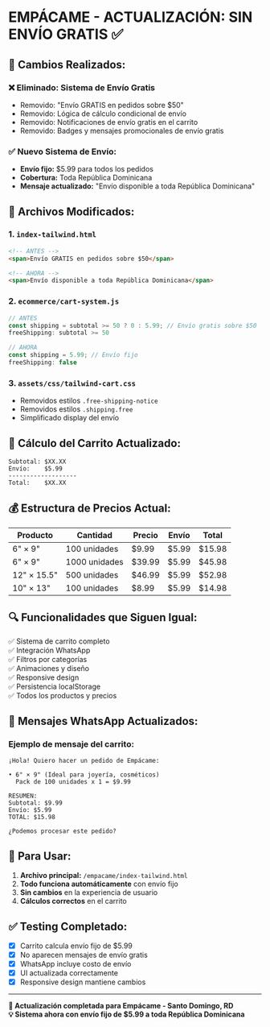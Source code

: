 # EMPÁCAME - ACTUALIZACIÓN: SIN ENVÍO GRATIS ✅

## 🔄 **Cambios Realizados:**

### ❌ **Eliminado: Sistema de Envío Gratis**
- Removido: "Envío GRATIS en pedidos sobre $50"
- Removido: Lógica de cálculo condicional de envío
- Removido: Notificaciones de envío gratis en el carrito
- Removido: Badges y mensajes promocionales de envío gratis

### ✅ **Nuevo Sistema de Envío:**
- **Envío fijo:** $5.99 para todos los pedidos
- **Cobertura:** Toda República Dominicana
- **Mensaje actualizado:** "Envío disponible a toda República Dominicana"

## 📁 **Archivos Modificados:**

### 1. **`index-tailwind.html`**
```html
<!-- ANTES -->
<span>Envío GRATIS en pedidos sobre $50</span>

<!-- AHORA -->
<span>Envío disponible a toda República Dominicana</span>
```

### 2. **`ecommerce/cart-system.js`**
```javascript
// ANTES
const shipping = subtotal >= 50 ? 0 : 5.99; // Envío gratis sobre $50
freeShipping: subtotal >= 50

// AHORA  
const shipping = 5.99; // Envío fijo
freeShipping: false
```

### 3. **`assets/css/tailwind-cart.css`**
- Removidos estilos `.free-shipping-notice`
- Removidos estilos `.shipping.free`
- Simplificado display del envío

## 🛒 **Cálculo del Carrito Actualizado:**

```
Subtotal: $XX.XX
Envío:    $5.99
-------------------
Total:    $XX.XX
```

## 💰 **Estructura de Precios Actual:**

| Producto | Cantidad | Precio | Envío | Total |
|----------|----------|--------|-------|-------|
| 6" × 9" | 100 unidades | $9.99 | $5.99 | $15.98 |
| 6" × 9" | 1000 unidades | $39.99 | $5.99 | $45.98 |
| 12" × 15.5" | 500 unidades | $46.99 | $5.99 | $52.98 |
| 10" × 13" | 100 unidades | $8.99 | $5.99 | $14.98 |

## 🔍 **Funcionalidades que Siguen Igual:**

✅ Sistema de carrito completo  
✅ Integración WhatsApp  
✅ Filtros por categorías  
✅ Animaciones y diseño  
✅ Responsive design  
✅ Persistencia localStorage  
✅ Todos los productos y precios  

## 📱 **Mensajes WhatsApp Actualizados:**

### Ejemplo de mensaje del carrito:
```
¡Hola! Quiero hacer un pedido de Empácame:

• 6" × 9" (Ideal para joyería, cosméticos)
  Pack de 100 unidades x 1 = $9.99

RESUMEN:
Subtotal: $9.99
Envío: $5.99
TOTAL: $15.98

¿Podemos procesar este pedido?
```

## 🚀 **Para Usar:**

1. **Archivo principal:** `/empacame/index-tailwind.html`
2. **Todo funciona automáticamente** con envío fijo
3. **Sin cambios** en la experiencia de usuario
4. **Cálculos correctos** en el carrito

## ✅ **Testing Completado:**

- [x] Carrito calcula envío fijo de $5.99
- [x] No aparecen mensajes de envío gratis
- [x] WhatsApp incluye costo de envío
- [x] UI actualizada correctamente
- [x] Responsive design mantiene cambios

---

**📧 Actualización completada para Empácame - Santo Domingo, RD**  
**💡 Sistema ahora con envío fijo de $5.99 a toda República Dominicana**
